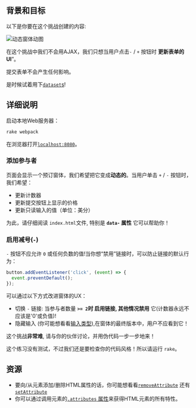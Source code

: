 ## 背景和目标

以下是你要在这个挑战创建的内容:

![动态窗体动图](https://web-dev-challenge-lewagon-image.oss-cn-shanghai.aliyuncs.com/booking-form.gif)

在这个挑战中我们不会用AJAX，我们只想当用户点击`-` / `+` 按钮时 **更新表单的UI**”。

提交表单不会产生任何影响。

是时候试着用下[`dataset`s](https://developer.mozilla.org/en-US/docs/Web/API/HTMLElement/dataset)!

## 详细说明

启动本地Web服务器：

```bash
rake webpack
```

在浏览器打开[`localhost:8080`](http://localhost:8080)。

### 添加参与者

页面会显示一个预订窗体，我们希望把它变成**动态的**。当用户单击 `+` / `-` 按钮时，我们希望：

- 更新计数器
- 更新提交按钮上显示的价格
- 更新只读输入的值（单位：美分）

为此，请仔细阅读 `index.html`文件, 特别是 **`data-` 属性** 它可以帮助你！

### 启用减号(`-`)

`-` 按钮不应允许 `0` 或任何负数的值!当你想“禁用”链接时，可以防止链接的默认行为：

```js
button.addEventListener('click', (event) => {
  event.preventDefault();
});

```

可以通过以下方式改进窗体的UX：

- 切换 `-` 链接: 当参与者数量 **`>= 2`**时 **启用**链接, 其他情况**禁用** 它(计数器永远不应该是'0'或负值)!
- 隐藏输入 (你可能想看看[输入类型](https://developer.mozilla.org/en-US/docs/Web/HTML/Element/input)),在窗体的最终版本中，用户不应看到它！

这个挑战**非常难**, 请与你的伙伴讨论，并用伪代码一步一步地来！

这个练习没有测试，不过我们还是要检查你的代码风格！所以请运行 `rake`。

## 资源

- 要向/从元素添加/删除HTML属性的话，你可能想看看[`removeAttribute`](https://developer.mozilla.org/en-US/docs/Web/API/Element/removeAttribute) 还有 [`setAttribute`](https://developer.mozilla.org/en-US/docs/Web/API/Element/setAttribute)
- 你可以通过调用元素的[`.attributes` 属性](https://developer.mozilla.org/en-US/docs/Web/API/Element/attributes)来获得HTML元素的所有特性。
